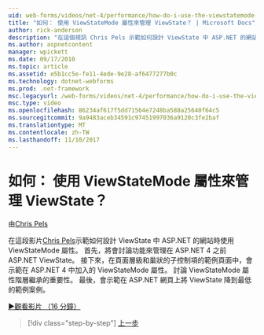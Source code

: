 ```yaml
---
uid: web-forms/videos/net-4/performance/how-do-i-use-the-viewstatemode-property-for-managing-viewstate
title: "如何： 使用 ViewStateMode 屬性來管理 ViewState？ | Microsoft Docs"
author: rick-anderson
description: "在這個視訊 Chris Pels 示範如何設計 ViewState 中 ASP.NET 的網站時使用 ViewStateMode 屬性。"
ms.author: aspnetcontent
manager: wpickett
ms.date: 09/17/2010
ms.topic: article
ms.assetid: e5b1cc5e-fe11-4ede-9e28-af6477277b0c
ms.technology: dotnet-webforms
ms.prod: .net-framework
msc.legacyurl: /web-forms/videos/net-4/performance/how-do-i-use-the-viewstatemode-property-for-managing-viewstate
msc.type: video
ms.openlocfilehash: 86234af617f5dd71564e7248ba588a25640f64c5
ms.sourcegitcommit: 9a9483aceb34591c97451997036a9120c3fe2baf
ms.translationtype: MT
ms.contentlocale: zh-TW
ms.lasthandoff: 11/10/2017
---
```

<a name="how-do-i-use-the-viewstatemode-property-for-managing-viewstate"></a>如何： 使用 ViewStateMode 屬性來管理 ViewState？
====================
由[Chris Pels](https://twitter.com/chrispels)

在這段影片[Chris Pels](http://www.idevtech.com)示範如何設計 ViewState 中 ASP.NET 的網站時使用 ViewStateMode 屬性。 首先，將會討論功能來管理在 ASP.NET 4 之前 ASP.NET ViewState。 接下來，在頁面層級和巢狀的子控制項的範例頁面中，會示範在 ASP.NET 4 中加入的 ViewStateMode 屬性。 討論 ViewStateMode 屬性階層繼承的重要性。 最後，會示範在 ASP.NET 網頁上將 ViewState 降到最低的範例案例。

[&#9654;觀看影片 （16 分鐘）](https://channel9.msdn.com/Blogs/ASP-NET-Site-Videos/how-do-i-use-the-viewstatemode-property-for-managing-viewstate)

>[!div class="step-by-step"]
[上一步](aspnet-4-quick-hit-easy-state-compression.md)
